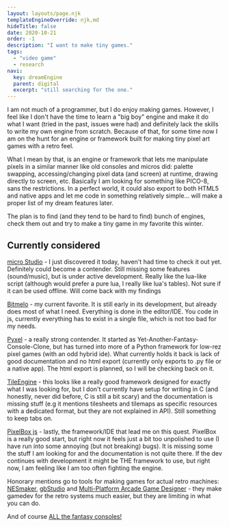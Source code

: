 ```yaml
---
layout: layouts/page.njk
templateEngineOverride: njk,md
hideTitle: false
date: 2020-10-21
order: -1
description: "I want to make tiny games."
tags: 
  - "video game"
  - research
navi:
  key: dreamEngine
  parent: digital
  excerpt: "still searching for the one."
--- 
```

I am not much of a programmer, but I do enjoy making games. However, I feel like I don't have the time to learn a "big boy" engine and make it do what I want (tried in the past, issues were had) and definitely lack the skills to write my own engine from scratch. Because of that, for some time now I am on the hunt for an engine or framework built for making tiny pixel art games with a retro feel.

What I mean by that, is an engine or framework that lets me manipulate pixels in a similar manner like old consoles and micros did: palette swapping, accessing/changing pixel data (and screen) at runtime, drawing directly to screen, etc. Basically I am looking for something like PICO-8, sans the restrictions. In a perfect world, it could also export to both HTML5 and native apps and let me code in something relatively simple... will make a proper list of my dream features later. 

The plan is to find (and they tend to be hard to find) bunch of engines, check them out and try to make a tiny game in my favorite this winter.


## Currently considered

[micro Studio](https://microstudio.dev/) - I just discovered it today, haven't had time to check it out yet. Definitely could become a contender. Still missing some features (sound/music), but is under active development. Really like the lua-like script (although would prefer a pure lua, I really like lua's tables). Not sure if it can be used offline. Will come back with my findings 

[Bitmelo](https://bitmelo.com/) - my current favorite. It is still early in its development, but already does most of what I need. Everything is done in the editor/IDE. You code in js, currently everything has to exist in a single file, which is not too bad for my needs.

[Pyxel](https://github.com/kitao/pyxel) - a really strong contender. It started as Yet-Another-Fantasy-Console-Clone, but has turned into more of a Python framework for low-rez pixel games (with an odd hybrid ide). What currently holds it back is lack of good documentation and no html export (currently only exports to .py file or a native app). The html export is planned, so I will be checking back on it.

[TileEngine](http://www.tilengine.org/) - this looks like a really good framework designed for exactly what I was looking for, but I don't currently have setup for writing in C (and honestly, never did before, C is still a bit scary) and the documentation is missing stuff (e.g it mentions tilesheets and tilemaps as specific resources with a dedicated format, but they are not explained in API). Still something to keep tabs on.

[PixelBox js](https://pixwlk.itch.io/pixelbox) - lastly, the framework/IDE that lead me on this quest. PixelBox is a really good start, but right now it feels just a bit too unpolished to use (I have run into some annoying (but not breaking) bugs). It is missing some the stuff I am looking for and the documentation is not quite there. If the dev continues with development it might be THE framework to use, but right now, I am feeling like I am too often fighting the engine.

Honorary mentions go to tools for making games for actual retro machines: [NESmaker](https://www.thenew8bitheroes.com/), [gbStudio](https://www.gbstudio.dev/) and [Multi-Platform Arcade Game Designer](https://jonathan-cauldwell.itch.io/multi-platform-arcade-game-designer) - they make gamedev for the retro systems much easier, but they are limiting in what you can do.

And of course [ALL the fantasy consoles!](https://github.com/paladin-t/fantasy)